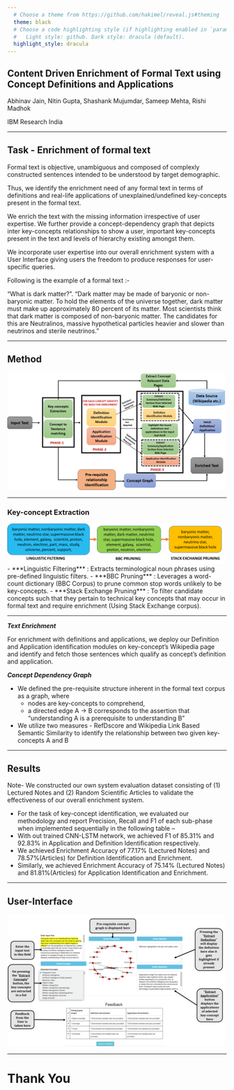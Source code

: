 ```yaml
---
  # Choose a theme from https://github.com/hakimel/reveal.js#theming
  theme: black
  # Choose a code highlighting style (if highlighting enabled in `params.toml`)
  #   Light style: github. Dark style: dracula (default).
  highlight_style: dracula
---
```


## Content Driven Enrichment of Formal Text using Concept Definitions and Applications

Abhinav Jain, Nitin Gupta, Shashank Mujumdar, Sameep Mehta, Rishi Madhok

IBM Research India

---

## Task - Enrichment of formal text

Formal text is objective, unambiguous and composed of complexly constructed sentences intended to be understood by target demographic.

Thus, we identify the enrichment need of any formal text in terms of definitions and real-life applications of unexplained/undefined key-concepts present in the formal text.

We enrich the text with the missing information irrespective of user expertise. We further provide a concept-dependency graph that depicts inter key-concepts relationships to show a user, important key-concepts present in the text and levels of hierarchy existing amongst them.

We incorporate user expertise into our overall enrichment system with a User Interface giving users the freedom to produce responses for user-specific queries.

Following is the example of a formal text :-

“What is dark matter?”. “Dark matter may be made of baryonic or non-baryonic matter. To hold the elements of the universe together, dark matter must make up approximately 80 percent of its matter. Most scientists think that dark matter is composed of non-baryonic matter. The candidates for this are Neutralinos, massive hypothetical particles heavier and slower than neutrinos and sterile neutrinos.”

---

## Method

<img src="img/Presentation1.png" width=500px />

---

### Key-concept Extraction

<img src="img/Presentation2.png" width=500px />
- ***Linguistic Filtering*** : Extracts terminological noun phrases using pre-defined linguistic filters.
- ***BBC Pruning*** : Leverages a word-count dictionary (BBC Corpus) to prune common stop words unlikely to be key-concepts.
- ***Stack Exchange Pruning*** : To filter candidate concepts such that they pertain to technical key concepts that may occur in formal text and require enrichment (Using Stack Exchange corpus).

---

***Text Enrichment***

For enrichment with definitions and applications, we deploy our Definition and Application identification modules on key-concept’s Wikipedia page and identify and fetch those sentences which qualify as concept’s definition and application. 

***Concept Dependency Graph***
- We defined the pre-requisite structure inherent in the formal text corpus as a graph, where
  - nodes are key-concepts to comprehend,
  - a directed edge A → B corresponds to the assertion that “understanding A is a prerequisite to understanding B”
- We utilize two measures - RefDscore and Wikipedia Link Based Semantic Similarity to identify the relationship between two given key-concepts A and B


---

## Results

Note- We constructed our own system evaluation dataset consisting of (1) Lectured Notes and (2) Random Scientific Articles to validate the effectiveness of our overall enrichment system.

- For the task of key-concept identification, we evaluated our methodology and report Precision, Recall and F1 of each sub-phase when implemented sequentially in the following table – 
- With out trained CNN-LSTM network, we achieved F1 of 85.31% and 92.83% in Application and Definition Identification respectively.
- We achieved Enrichment Accuracy of 77.17% (Lectured Notes) and 78.57%(Articles) for Definition Identification and Enrichment.
- Similarly, we achieved Enrichment Accuracy of 75.14% (Lectured Notes) and 81.81%(Articles) for Application Identification and Enrichment.

---

## User-Interface

<img src="img/Presentation3.png" width=500px />

---

# Thank You

